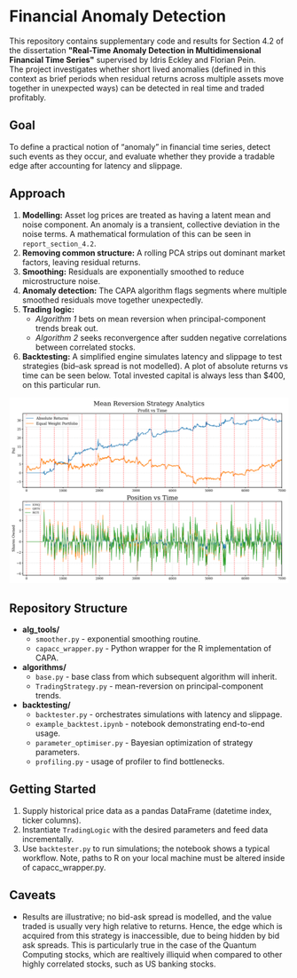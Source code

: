 # Financial Anomaly Detection

This repository contains supplementary code and results for Section 4.2 of the dissertation **"Real-Time Anomaly Detection in Multidimensional Financial Time Series"** supervised by Idris Eckley and Florian Pein.  
The project investigates whether short lived anomalies (defined in this context as brief periods when residual returns across multiple assets move together in unexpected ways) can be detected in real time and traded profitably.

## Goal

To define a practical notion of “anomaly” in financial time series, detect such events as they occur, and evaluate whether they provide a tradable edge after accounting for latency and slippage.

## Approach

1. **Modelling:** Asset log prices are treated as having a latent mean and noise component. An anomaly is a transient, collective deviation in the noise terms. A mathematical formulation of this can be seen in `report_section_4.2`.
2. **Removing common structure:** A rolling PCA strips out dominant market factors, leaving residual returns.
3. **Smoothing:** Residuals are exponentially smoothed to reduce microstructure noise.
4. **Anomaly detection:** The CAPA algorithm flags segments where multiple smoothed residuals move together unexpectedly.
5. **Trading logic:**  
   - *Algorithm 1* bets on mean reversion when principal-component trends break out.
   - *Algorithm 2* seeks reconvergence after sudden negative correlations between correlated stocks.  
6. **Backtesting:** A simplified engine simulates latency and slippage to test strategies (bid–ask spread is not modelled). A plot of absolute returns vs time can be seen below. Total invested capital is always less than $400, on this particular run. 

![fig](mean_rev_strat.png)

## Repository Structure

- **alg_tools/**
  - `smoother.py` - exponential smoothing routine.
  - `capacc_wrapper.py` - Python wrapper for the R implementation of CAPA.
- **algorithms/**
  - `base.py` - base class from which subsequent algorithm will inherit.
  - `TradingStrategy.py` - mean-reversion on principal-component trends. 
- **backtesting/**
  - `backtester.py` - orchestrates simulations with latency and slippage.
  - `example_backtest.ipynb` - notebook demonstrating end-to-end usage.
  - `parameter_optimiser.py` - Bayesian optimization of strategy parameters.
  - `profiling.py` - usage of profiler to find bottlenecks.  

## Getting Started

1. Supply historical price data as a pandas DataFrame (datetime index, ticker columns).
2. Instantiate `TradingLogic` with the desired parameters and feed data incrementally.
3. Use `backtester.py` to run simulations; the notebook shows a typical workflow.
Note, paths to R on your local machine must be altered inside of capacc_wrapper.py. 

## Caveats

- Results are illustrative; no bid-ask spread is modelled, and the value traded is usually very high relative to returns. Hence, the edge which is acquired from this strategy is inaccessible, due to being hidden by bid ask spreads. This is particularly true in the case of the Quantum Computing stocks, which are realtively illiquid when compared to other highly correlated stocks, such as US banking stocks.  

